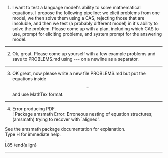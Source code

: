 
1. I want to test a language model's ability to solve mathematical equations. I propose the following pipeline: we elicit problems from one model, we then solve them using a CAS, rejecting those that are insoluble, and then we test (a probably different model) in it's ability to solve the problem. Please come up with a plan, including which CAS to use, prompt for eliciting problems, and system prompt for the answering model.

---

2. Ok, great. Please come up yourself with a few example problems and save to PROBLEMS.md using --- on a newline as a separator.

---

3. OK great, now please write a new file PROBLEMS.md but put the equations inside $$...$$ and use MathTex format.

---

4. Error producing PDF.  
! Package amsmath Error: Erroneous nesting of equation structures;  
(amsmath)                trying to recover with `aligned'.  

See the amsmath package documentation for explanation.  
Type  H <return>  for immediate help.  
 ...  
l.85 \end{align}

---
